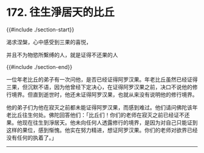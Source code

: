 # 172. 往生淨居天的比丘
{{#include ./section-start}}

渴求涅槃，心中感受到三果的喜悦，

并且不为物慾所繫缚的人，就是证得不还果的人

{{#include ./section-end}}

一位年老比丘的弟子有一次问他，是否已经证得阿罗汉果。年老比丘虽然已经证得三果，但沉默不语，因为他曾经下定决心，在证得阿罗汉果之前，决口不说他的修行境界。但直到逝世时，他还未证得阿罗汉果，也就从来没有说明他的修行境界。

他的弟子们为他在寂灭之前都未能证得阿罗汉果，而感到难过。他们请问佛陀该年老比丘往生何处。佛陀回答他们：「比丘们！你们的老师在寂灭之前已经证不还果。他现在往生到淨居天。他未向任何人透露修行的境界，是因为对自己只能证到这样的果位，感到惭愧。他实在努力精进，想证阿罗汉果。你们的老师对欲界已经没有任何的执着了。」


---



[^1]: 淨居天，证得不还果的人往生的地方。

